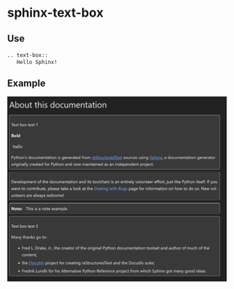 # sphinx-text-box

## Use

````
.. text-box:: 
   Hello Sphinx!
````

## Example
![example.png](example.png)